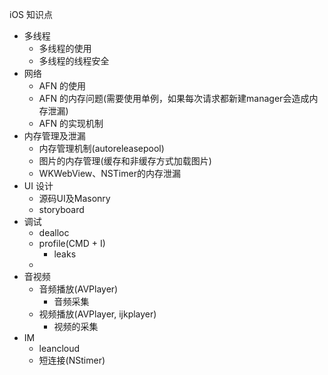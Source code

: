 iOS 知识点

* 多线程
  * 多线程的使用
  * 多线程的线程安全
* 网络
  * AFN 的使用
  * AFN 的内存问题(需要使用单例，如果每次请求都新建manager会造成内存泄漏)
  * AFN 的实现机制
* 内存管理及泄漏
  * 内存管理机制(autoreleasepool)
  * 图片的内存管理(缓存和非缓存方式加载图片)
  * WKWebView、NSTimer的内存泄漏
* UI 设计
  * 源码UI及Masonry
  * storyboard
* 调试
  * dealloc
  * profile(CMD + I)
    * leaks
  * 
* 音视频
  * 音频播放(AVPlayer)
    * 音频采集
  * 视频播放(AVPlayer, ijkplayer)
    * 视频的采集
* IM
  * leancloud
  * 短连接(NStimer)